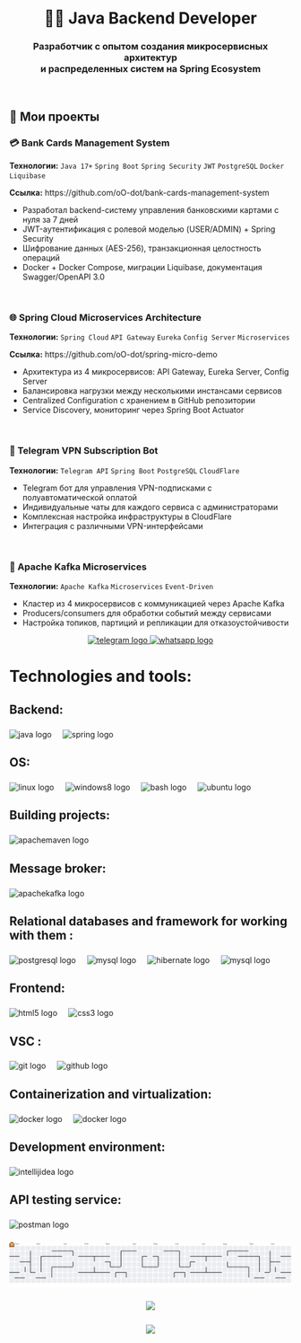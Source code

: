 <div align="center">
  <h1>👨‍💻 Java Backend Developer</h1>
  
  <h3>Разработчик с опытом создания микросервисных архитектур<br>и распределенных систем на Spring Ecosystem</h3>
</div>

<br>

<div>
  <h2>🚀 Мои проекты</h2>
</div>

<div>
  <h3>💳 Bank Cards Management System</h3>
  <p>
    <strong>Технологии:</strong> 
    <code>Java 17+</code> <code>Spring Boot</code> <code>Spring Security</code> <code>JWT</code> 
    <code>PostgreSQL</code> <code>Docker</code> <code>Liquibase</code>
  </p>
  <p><strong>Ссылка:</strong> https://github.com/oO-dot/bank-cards-management-system</p>
  <ul>
    <li>Разработал backend-систему управления банковскими картами с нуля за 7 дней</li>
    <li>JWT-аутентификация с ролевой моделью (USER/ADMIN) + Spring Security</li>
    <li>Шифрование данных (AES-256), транзакционная целостность операций</li>
    <li>Docker + Docker Compose, миграции Liquibase, документация Swagger/OpenAPI 3.0</li>
  </ul>
</div>

<br>

<div>
  <h3>🌐 Spring Cloud Microservices Architecture</h3>
  <p>
    <strong>Технологии:</strong> 
    <code>Spring Cloud</code> <code>API Gateway</code> <code>Eureka</code> 
    <code>Config Server</code> <code>Microservices</code>
  </p>
  <p><strong>Ссылка:</strong> https://github.com/oO-dot/spring-micro-demo</p>
  <ul>
    <li>Архитектура из 4 микросервисов: API Gateway, Eureka Server, Config Server</li>
    <li>Балансировка нагрузки между несколькими инстансами сервисов</li>
    <li>Centralized Configuration с хранением в GitHub репозитории</li>
    <li>Service Discovery, мониторинг через Spring Boot Actuator</li>
  </ul>
</div>

<br>

<div>
  <h3>🤖 Telegram VPN Subscription Bot</h3>
  <p>
    <strong>Технологии:</strong> 
    <code>Telegram API</code> <code>Spring Boot</code> <code>PostgreSQL</code> <code>CloudFlare</code>
  </p>
  <ul>
    <li>Telegram бот для управления VPN-подписками с полуавтоматической оплатой</li>
    <li>Индивидуальные чаты для каждого сервиса с администраторами</li>
    <li>Комплексная настройка инфраструктуры в CloudFlare</li>
    <li>Интеграция с различными VPN-интерфейсами</li>
  </ul>
</div>

<br>

<div>
  <h3>🔄 Apache Kafka Microservices</h3>
  <p>
    <strong>Технологии:</strong> 
    <code>Apache Kafka</code> <code>Microservices</code> <code>Event-Driven</code>
  </p>
  <ul>
    <li>Кластер из 4 микросервисов с коммуникацией через Apache Kafka</li>
    <li>Producers/consumers для обработки событий между сервисами</li>
    <li>Настройка топиков, партиций и репликации для отказоустойчивости</li>
  </ul>
</div>

<div align="center">
  <a href="https://t.me/ddr887" target="_blank">
    <img src="https://raw.githubusercontent.com/maurodesouza/profile-readme-generator/master/src/assets/icons/social/telegram/default.svg" width="52" height="40" alt="telegram logo"  />
  </a>
  <a href="https://wa.me/79057598009" target="_blank">
    <img src="https://raw.githubusercontent.com/maurodesouza/profile-readme-generator/master/src/assets/icons/social/whatsapp/default.svg" width="52" height="40" alt="whatsapp logo"  />
  </a>
</div>

###

<h1 align="left">Technologies and tools:</h1>

###

<h2 align="left">Backend:</h2>

###

<div align="left">
  <img src="https://cdn.jsdelivr.net/gh/devicons/devicon/icons/java/java-original.svg" height="40" alt="java logo"  />
  <img width="12" />
  <img src="https://cdn.jsdelivr.net/gh/devicons/devicon/icons/spring/spring-original.svg" height="40" alt="spring logo"  />
</div>

###

<h2 align="left">OS:</h2>

###

<div align="left">
  <img src="https://skillicons.dev/icons?i=linux" height="40" alt="linux logo"  />
  <img width="12" />
  <img src="https://cdn.jsdelivr.net/gh/devicons/devicon/icons/windows8/windows8-original.svg" height="40" alt="windows8 logo"  />
  <img width="12" />
  <img src="https://skillicons.dev/icons?i=bash" height="40" alt="bash logo"  />
  <img width="12" />
  <img src="https://cdn.simpleicons.org/ubuntu/E95420" height="40" alt="ubuntu logo"  />
</div>

###

<h2 align="left">Building projects:</h2>

###

<div align="left">
  <img src="https://skillicons.dev/icons?i=maven" height="40" alt="apachemaven logo"  />
</div>

###

<h2 align="left">Message broker:</h2>

###

<div align="left">
  <img src="https://cdn.simpleicons.org/apachekafka/231F20" height="40" alt="apachekafka logo"  />
</div>

###

<h2 align="left">Relational databases and framework for working with them :</h2>

###

<div align="left">
  <img src="https://cdn.jsdelivr.net/gh/devicons/devicon/icons/postgresql/postgresql-original.svg" height="40" alt="postgresql logo"  />
  <img width="12" />
  <img src="https://cdn.jsdelivr.net/gh/devicons/devicon/icons/mysql/mysql-original.svg" height="40" alt="mysql logo"  />
  <img width="12" />
  <img src="https://skillicons.dev/icons?i=hibernate" height="40" alt="hibernate logo"  />
  <img width="12" />
  <img src="https://miro.medium.com/v2/resize:fit:720/format:webp/1*nv2OUhfT-faVH52acTTAEQ.png" height="40" alt="mysql logo"  />
</div>

###

<h2 align="left">Frontend:</h2>

###

<div align="left">
  <img src="https://cdn.jsdelivr.net/gh/devicons/devicon/icons/html5/html5-original.svg" height="40" alt="html5 logo"  />
  <img width="12" />
  <img src="https://cdn.jsdelivr.net/gh/devicons/devicon/icons/css3/css3-original.svg" height="40" alt="css3 logo"  />
</div>

###

<h2 align="left">VSC :</h2>

###

<div align="left">
  <img src="https://cdn.jsdelivr.net/gh/devicons/devicon/icons/git/git-original.svg" height="40" alt="git logo"  />
  <img width="12" />
  <img src="https://skillicons.dev/icons?i=github" height="40" alt="github logo"  />
</div>

###

<h2 align="left">Containerization and virtualization:</h2>

###

<div align="left">
  <img src="https://cdn.jsdelivr.net/gh/devicons/devicon/icons/docker/docker-original.svg" height="40" alt="docker logo"  />
  <img width="12" />
  <img src="https://upload.wikimedia.org/wikipedia/commons/thumb/f/ff/VirtualBox_2024_Logo.svg/512px-VirtualBox_2024_Logo.svg.png?20240917170005" height="30" alt="docker logo"  />
</div>

###

<h2 align="left">Development environment:</h2>

###

<div align="left">
  <img src="https://skillicons.dev/icons?i=idea" height="40" alt="intellijidea logo"  />
</div>

###

<h2 align="left">API testing service:</h2>

###

<div align="left">
  <img src="https://cdn.simpleicons.org/postman/FF6C37" height="40" alt="postman logo"  />
</div>

###

<picture>
  <source media="(prefers-color-scheme: dark)" srcset="https://raw.githubusercontent.com/oO-dot/oO-dot/output/pacman-contribution-graph-dark.svg">
  <source media="(prefers-color-scheme: light)" srcset="https://raw.githubusercontent.com/oO-dot/oO-dot/output/pacman-contribution-graph.svg">
  <img alt="pacman contribution graph" src="https://raw.githubusercontent.com/oO-dot/oO-dot/output/pacman-contribution-graph.svg">
</picture>

###

<div align="center">
  <img height="200" src="https://i.imgflip.com/65efzo.gif"  />
</div>

###

<div align="center">
  <img src="https://profile-counter.glitch.me/oO/count.svg?"  />
</div>

###
